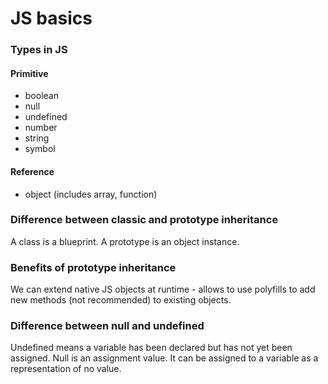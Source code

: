 # JS basics

### Types in JS
#### Primitive
- boolean
- null
- undefined
- number
- string
- symbol

#### Reference
-	object (includes array, function)

### Difference between classic and prototype inheritance
A class is a blueprint. A prototype is an object instance.

### Benefits of prototype inheritance
We can extend native JS objects at runtime - allows to use polyfills to add new methods (not recommended) to existing objects.

### Difference between null and undefined
Undefined means a variable has been declared but has not yet been assigned. Null is an assignment value.
It can be assigned to a variable as a representation of no value.
